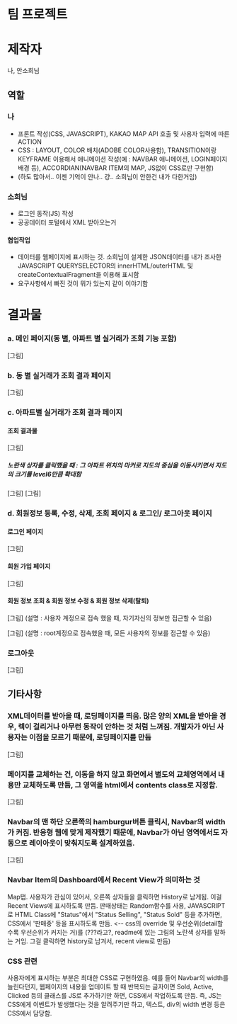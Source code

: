 # 팀 프로젝트
 # 제작자
 나, 안소희님

## 역할
 ### 나
 - 프론트 작성(CSS, JAVASCRIPT), KAKAO MAP API 호출 및 사용자 입력에 따른 ACTION
 - CSS : LAYOUT, COLOR 배치(ADOBE COLOR사용함), TRANSITION이랑 KEYFRAME 이용해서 애니메이션 작성(예 : NAVBAR 애니메이션, LOGIN페이지 배경 등), ACCORDIAN(NAVBAR ITEM의 MAP, JS없이 CSS로만 구현함)
 - (하도 많아서.. 이젠 기억이 안나.. 걍.. 소희님이 안한건 내가 다한거임)

 ### 소희님
 - 로그인 동작(JS) 작성
 - 공공데이터 포털에서 XML 받아오는거
 
#### 협업작업
- 데이터를 웹페이지에 표시하는 것. 소희님이 설계한 JSON데이터를 내가 조사한 JAVASCRIPT QUERYSELECTOR의 innerHTML/outerHTML 및 createContextualFragment을 이용해 표시함
- 요구사항에서 빠진 것이 뭐가 있는지 같이 이야기함

# 결과물
### a.	메인 페이지(동 별, 아파트 별 실거래가 조회 기능 포함)
[그림]

### b.	동 별 실거래가 조회 결과 페이지
[그림]

### c.	아파트별 실거래가 조회 결과 페이지
#### 조회 결과물
[그림]

##### 노란색 상자를 클릭했을 때 : 그 아파트 위치의 마커로 지도의 중심을 이동시키면서 지도의 크기를 level6만큼 확대함
[그림]
[그림]

### d.	회원정보 등록, 수정, 삭제, 조회 페이지 & 로그인/ 로그아웃 페이지
#### 로그인 페이지
[그림]

#### 회원 가입 페이지
[그림]

#### 회원 정보 조회 & 회원 정보 수정 & 회원 정보 삭제(탈퇴)
[그림] (설명 : 사용자 계정으로 접속 했을 때, 자기자신의 정보만 접근할 수 있음)

[그림] (설명 : root계정으로 접속했을 때, 모든 사용자의 정보를 접근할 수 있음)

### 로그아웃
[그림]


## 기타사항
### XML데이터를 받아올 때, 로딩페이지를 띄움. 많은 양의 XML을 받아올 경우, 렉이 걸리거나 아무런 동작이 안하는 것 처럼 느껴짐. 개발자가 아닌 사용자는 이점을 모르기 때문에, 로딩페이지를 만듬
[그림]

### 페이지를 교체하는 건, 이동을 하지 않고 화면에서 별도의 교체영역에서 내용만 교체하도록 만듬, 그 영역을 html에서 contents class로 지정함.
[그림]

### Navbar의 맨 하단 오른쪽의 hamburgur버튼 클릭시, Navbar의 width가 커짐. 반응형 웹에 맞게 제작했기 때문에, Navbar가 아닌 영역에서도 자동으로 레이아웃이 맞춰지도록 설계하였음.
[그림]

### Navbar Item의 Dashboard에서 Recent View가 의미하는 것
Map탭. 사용자가 관심이 있어서, 오른쪽 상자들을 클릭하면 History로 남게됨. 이걸 Recent Views에 표시하도록 만듬. 판매상태는 Random함수를 사용, JAVASCRIPT로 HTML Class에 "Status"에서 "Status Selling", "Status Sold" 등을 추가하면, CSS에서 '판매중' 등을 표시하도록 만듬. <-- css의 override 및 우선순위(detail할 수록 우선순위가 커지는 거)를 
(???라고?, readme에 있는 그림의 노란색 상자를 말하는 거임. 그걸 클릭하면 history로 남겨서, recent view로 만듬)

### CSS 관련
사용자에게 표시하는 부분은 최대한 CSS로 구현하였음. 예를 들어 Navbar의 width를 늘린다던지, 웹페이지의 내용을 업데이트 할 때 반복되는 글자이면 Sold, Active, Clicked 등의 클래스를 JS로 추가하기만 하면, CSS에서 작업하도록 만듬. 즉, JS는 CSS에게 이벤트가 발생했다는 것을 알려주기만 하고, 텍스트, div의 width 변경 등은 CSS에서 담당함.



